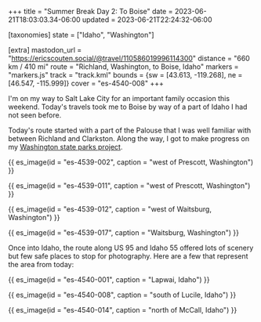 +++
title = "Summer Break Day 2: To Boise"
date = 2023-06-21T18:03:03.34-06:00
updated = 2023-06-21T22:24:32-06:00

[taxonomies]
state = ["Idaho", "Washington"]

[extra]
mastodon_url = "https://ericscouten.social/@travel/110586019996114300"
distance = "660 km / 410 mi"
route = "Richland, Washington, to Boise, Idaho"
markers = "markers.js"
track = "track.kml"
bounds = {sw = [43.613, -119.268], ne = [46.547, -115.999]}
cover = "es-4540-008"
+++

I'm on my way to Salt Lake City for an important family occasion this weekend. Today's travels took me to Boise by way of a part of Idaho I had not seen before.

<!-- more -->

Today's route started with a part of the Palouse that I was well familiar with between Richland and Clarkston. Along the way, I got to make progress on my [Washington state parks project](https://146parks.blog/lewis-and-clark-trail/).

{{ es_image(id = "es-4539-002", caption = "west of Prescott, Washington") }}

{{ es_image(id = "es-4539-011", caption = "west of Prescott, Washington") }}

{{ es_image(id = "es-4539-012", caption = "west of Waitsburg, Washington") }}

{{ es_image(id = "es-4539-017", caption = "Waitsburg, Washington") }}

Once into Idaho, the route along US 95 and Idaho 55 offered lots of scenery but few safe places to stop for photography. Here are a few that represent the area from today:

{{ es_image(id = "es-4540-001", caption = "Lapwai, Idaho") }}

{{ es_image(id = "es-4540-008", caption = "south of Lucile, Idaho") }}

{{ es_image(id = "es-4540-014", caption = "north of McCall, Idaho") }}
